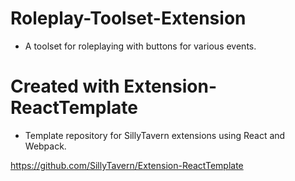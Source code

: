 # Roleplay-Toolset-Extension
 - A toolset for roleplaying with buttons for various events.


# Created with Extension-ReactTemplate
 - Template repository for SillyTavern extensions using React and Webpack.

https://github.com/SillyTavern/Extension-ReactTemplate
